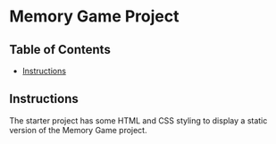 # Memory Game Project

## Table of Contents

* [Instructions](#instructions)

## Instructions

The starter project has some HTML and CSS styling to display a static version of the Memory Game project. 

